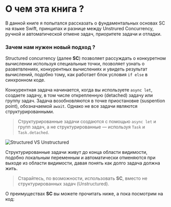 # О чем эта книга ?

В данной книге я попытался рассказать о фундаментальных основах SC на языке Swift, принципах и разнице между Unstrured Concurrency, ручной и автоматической отмене задач, приоритете задачи и отладки.

### Зачем нам нужен новый подход ?

<!-- Structured concurrency enables you to reason about concurrent code using well-defined points where execution branches off and runs concurrently, and where results from that execution rejoin, similar to how "if"-blocks and "for"-loops define how control-flow behaves in synchronous code. Concurrent execution is triggered when you use an "async let", a task group, or create a task or detached task.
Results rejoin the current execution at a suspension point, indicated by an "await".
Not all tasks are structured. -->

Structured concurrency (далее **SC**) позволяет рассуждать о конкуретном вычислении используя специальные точки, позволяет узнать о разветвлениях, конкурентных вычислениях и увидеть результат вычислений, подобно тому, как работает блок условия `if else` в синхронном коде.

Конкурентная задача начинается, когда вы используете `async let`, создаете задачу, в том числе открепленную (detached) задачу или группу задач.
Задача возобновляются в точке приостановке (suspention point), обозначаемой `await`.
Однако не все задачи являются структурированными.

> Структурированные задачи создаются с помощью `async let` и групп задач, а не структурированные — используя `Task` и `Task.detached`.

![Structured VS Unstructured][StructVSunsctruct]

<!-- Structured tasks live to the end of the scope where they are declared, like local variables, and are automatically cancelled when they go out of scope, making it clear how long the task will live.
Whenever possible, prefer structured Tasks. The benefits of structured concurrency discussed later do not always apply to unstructured tasks.
Before we dive into the code, let's come up with a concrete example. -->

Структурированные задачи живут до конца области видимости, подобно локальным переменным и автоматически отменяются при выходе из области видимости, давая понять как долго задача должна жить.

> Старайтесь, по возможности, использовать **SC**, вместо не структурированных задач (Unstructured).

О преимуществах **SC** вы можете прочитать ниже, а пока посмотрим на код:

```swift

```

[StructVSunsctruct]: ../book/beginning/sc_vs_uc.png
